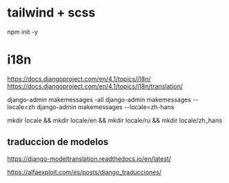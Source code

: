 # tailwind + scss 

npm init -y


# i18n

https://docs.djangoproject.com/en/4.1/topics/i18n/
https://docs.djangoproject.com/en/4.1/topics/i18n/translation/

django-admin makemessages -all
django-admin makemessages --locale=zh 
django-admin makemessages --locale=zh-hans

mkdir locale && mkdir locale/en && mkdir locale/ru && mkdir locale/zh_hans

## traduccion de modelos
https://django-modeltranslation.readthedocs.io/en/latest/


https://alfaexploit.com/es/posts/django_traducciones/